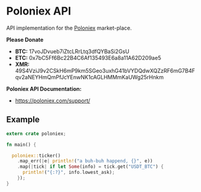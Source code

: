 # Poloniex API

API implementation for the [Poloniex](https://poloniex.com/) market-place.

**Please Donate**

+ **BTC:** 17voJDvueb7iZtcLRrLtq3dfQYBaSi2GsU
+ **ETC:** 0x7bC5Ff6Bc22B4C6Af135493E6a8a11A62D209ae5
+ **XMR:** 49S4VziJ9v2CSkH6mP9km5SGeo3uxhG41bVYDQdwXQZzRF6mG7B4Fqv2aNEYHmQmPfJcYEnwNK1cAGLHMMmKaUWg25rHnkm

**Poloniex API Documentation:**
+ https://poloniex.com/support/


## Example

```rust
extern crate poloniex;

fn main() {

  poloniex::ticker()
    .map_err(|e| println!("a buh-buh happend, {}", e))
    .map(|tick| if let Some(info) = tick.get("USDT_BTC") {
      println!("{:?}", info.lowest_ask);
    });
}
```
